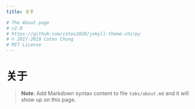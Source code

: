 ```yaml
---
title: 关于

# The About page
# v2.0
# https://github.com/cotes2020/jekyll-theme-chirpy
# © 2017-2019 Cotes Chung
# MIT License
---
```

# 关于
> **Note**: Add Markdown syntax content to file `tabs/about.md` and it will show up on this page.